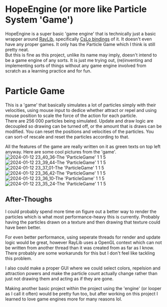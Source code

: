 # HopeEngine (or more like Particle System 'Game')
HopeEngine is a super basic 'game engine' that is technically just a basic wrapper around [RayLib](https://www.raylib.com/), specifically [CsLo bindings](https://github.com/NotNotTech/Raylib-CsLo) of it. 
It doesn't even have any proper games. It only has the Particle Game which I think is still pretty neat.  
But this is fine as this project, unlike its name may imply, doesn't intend to be a game engine of any sorts. It is just me trying out, (re)inventing and implementing sorts of things without any game engine involved from scratch as a learning practice and for fun.

# Particle Game
This is a 'game' that basically simulates a lot of particles simply with their velocities, using mouse input to dedice whether attract or repel and using mouse position to scale the force of the action for each particle.  
There are 256 000 particles being simulated.
Update and draw logic are decoupled so drawing can be turned off, or the amount that is draws can be modified.
You can reset the positions and velocities of the particles.
You can sort-of rescale and reset the particles according to that.

All the features of the game are really written on it as green texts on top left anyway. Here are some cool pictures from the 'game'.
![2024-01-12 23_40_36-The 'ParticleGame' 1 1 5](https://github.com/SametHope/HopeEngine/assets/85421686/de11c82b-d7e5-4a22-82e3-bc331294f4f2)
![2024-01-12 23_39_44-The 'ParticleGame' 1 1 5](https://github.com/SametHope/HopeEngine/assets/85421686/fde01f0b-2994-4cce-8dc8-c9c9d70e1c07)
![2024-01-12 23_37_01-The 'ParticleGame' 1 1 5](https://github.com/SametHope/HopeEngine/assets/85421686/8a08a3c3-a04c-4e12-ba3f-82471a0181ca)
![2024-01-12 23_36_42-The 'ParticleGame' 1 1 5](https://github.com/SametHope/HopeEngine/assets/85421686/ea0cebbe-3dea-4038-a449-665d64f5f7c8)
![2024-01-12 23_36_10-The 'ParticleGame' 1 1 5](https://github.com/SametHope/HopeEngine/assets/85421686/8d91969d-74ce-4cef-9edf-1f6f0d0bba2e)
![2024-01-12 23_35_24-The 'ParticleGame' 1 1 5](https://github.com/SametHope/HopeEngine/assets/85421686/2adf6ccf-02f6-43ed-a10b-1658c2a295aa)

## After-Thoughs
I could probably spend more time on figure out a better way to render the particles which is what most performance-heavy this is currently. Probably having the particles drawn on a texture and then drawing that texture could have been better.  

For even better performance, using seperate threads for render and update logic would be great, however RayLib uses a OpenGL context which can not be written from another thread than it was created from as far as I know.
There probably are some workarunds for this but I don't feel like tackling this problem.  

I also could make a proper GUI where we could select colors, repelsion and attraction powers and make the particle count actually change rather than just not drawing them and acting as if they are gone.  

Making another basic project within the project using the 'engine' (or looper as I call it often) would be pretty fun too, but after working on this project I learned to love game engines more for many reasons lol.
 
